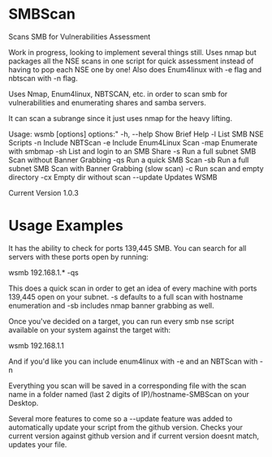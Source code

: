 # SMBScan
Scans SMB for Vulnerabilities Assessment

Work in progress, looking to implement several things still.
Uses nmap but packages all the NSE scans in one script for quick assessment instead of having to pop each NSE one by one!
Also does Enum4linux with -e flag and nbtscan with -n flag.

Uses Nmap, Enum4linux, NBTSCAN, etc. in order to scan smb for vulnerabilities and enumerating shares and samba servers.

It can scan a subrange since it just uses nmap for the heavy lifting.

Usage: wsmb <target> [options]
options:"
-h, --help                    Show Brief Help
-l                            List SMB NSE Scripts
-n                            Include NBTScan
-e                            Include Enum4Linux Scan
-map                          Enumerate with smbmap
-sh                           List and login to an SMB Share
-s                            Run a full subnet SMB Scan without Banner Grabbing
-qs                           Run a quick SMB Scan
-sb                           Run a full subnet SMB Scan with Banner Grabbing (slow scan)
-c                            Run scan and empty directory
-cx                           Empty dir without scan
--update                      Updates WSMB

Current Version 1.0.3

# Usage Examples
It has the ability to check for ports 139,445 SMB.  You can search for all servers with these ports open by running:

wsmb 192.168.1.* -qs

This does a quick scan in order to get an idea of every machine with ports 139,445 open on your subnet.  -s defaults to a full scan with hostname enumeration and -sb includes nmap banner grabbing as well.

Once you've decided on a target, you can run every smb nse script available on your system against the target with:

wsmb 192.168.1.1

And if you'd like you can include enum4linux with -e and an NBTScan with -n

Everything you scan will be saved in a corresponding file with the scan name in a folder named (last 2 digits of IP)/hostname-SMBScan on your Desktop.

Several more features to come so a --update feature was added to automatically update your script from the github version.  Checks your current version against github version and if current version doesnt match, updates your file.
